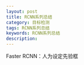 ```yaml
---
layout: post
title: RCNN系列总结
category: 目标检测
tags: RCNN系列总结
keywords: RCNN系列总结
description:
---
```


Faster RCNN：人为设定先验框